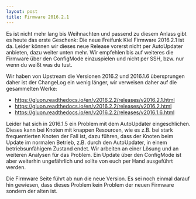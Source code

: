 ```yaml
---
layout: post
title: Firmware 2016.2.1
---
```


Es ist nicht mehr lang bis Weihnachten und passend zu diesem Anlass gibt es 
heute das erste Geschenk: Die neue Freifunk Kiel Firmware 2016.2.1 ist da.
Leider können wir dieses neue Release vorerst nicht per AutoUpdater anbieten, dazu
weiter unten mehr. Wir empfehlen bis auf weiteres
die Firmware über den ConfigMode einzuspielen und nicht per SSH, bzw. nur wenn
du weißt was du tust. 

Wir haben von Upstream die Versionen 2016.2 und 2016.1.6 übersprungen daher ist
der ChangeLog ein wenig länger, wir verweisen daher auf die gesammelten Werke:

* https://gluon.readthedocs.io/en/v2016.2.2/releases/v2016.2.1.html
* https://gluon.readthedocs.io/en/v2016.2.2/releases/v2016.2.html
* https://gluon.readthedocs.io/en/v2016.2.2/releases/v2016.1.6.html

Leider hat sich in 2016.1.5 ein Problem mit dem AutoUpdater eingeschlichen. Dieses
kann bei Knoten mit knappen Resourcen, wie es z.B. bei stark frequentierten
Knoten der Fall ist, dazu führen, dass der Knoten beim Update im normalen Betrieb,
z.B. durch den AutoUpdater, in einem betriebsunfähigem Zustand endet. Wir arbeiten
an einer Lösung und an weiteren Analysen für das Problem. Ein Update über den 
ConfigMode ist aber weiterhin ungefährlich und sollte von euch per Hand ausgeführt
werden.

Die Firmware Seite führt ab nun die neue Version. Es sei noch einmal darauf hin gewiesen,
dass dieses Problem kein Problem der neuen Firmware sondern der alten ist. 
